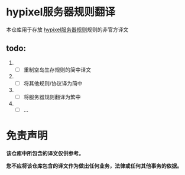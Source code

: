 # hypixel服务器规则翻译
本仓库用于存放 [hypixel服务器规则](https://hypixel.net/rules)规则的非官方译文
## todo:
1. - [ ] 重制空岛生存规则的简中译文

2. - [ ] 将其他规则/协议译为简中

3. - [ ] 将服务器规则翻译为繁中

4. - [ ] ...

# 免责声明
 **该仓库中所包含的译文仅供参考。**
 
**您不应将该仓库包含的译文作为做出任何业务，法律或任何其他事务的依据。**
